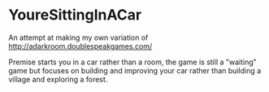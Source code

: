 YoureSittingInACar
==================

An attempt at making my own variation of http://adarkroom.doublespeakgames.com/ 

Premise starts you in a car rather than a room, the game is still a "waiting" 
game but focuses on building and improving your car rather than building a village 
and exploring a forest.
